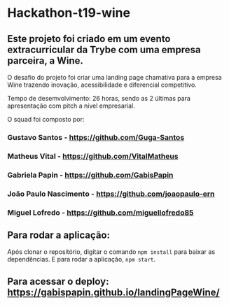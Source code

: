 # Hackathon-t19-wine

## Este projeto foi criado em um evento extracurricular da Trybe com uma empresa parceira, a Wine.

O desafio do projeto foi criar uma landing page chamativa para a empresa Wine trazendo inovação, acessibilidade e diferencial competitivo.

Tempo de desemvolvimento: 26 horas, sendo as 2 últimas para apresentação com pitch a nível empresarial.

O squad foi composto por:

### Gustavo Santos - https://github.com/Guga-Santos
### Matheus Vital - https://github.com/VitalMatheus
### Gabriela Papin - https://github.com/GabisPapin
### João Paulo Nascimento - https://github.com/joaopaulo-ern
### Miguel Lofredo - https://github.com/miguellofredo85

## Para rodar a aplicação:

Após clonar o repositório, digitar o comando `npm install` para baixar as dependências.
E para rodar a aplicação, `npm start`.

## Para acessar o deploy:  https://gabispapin.github.io/landingPageWine/
